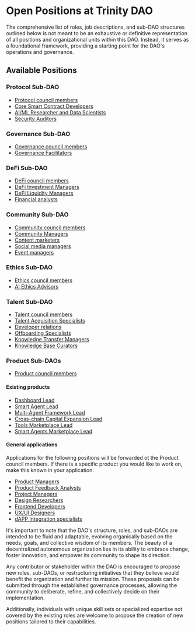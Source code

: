 # Open Positions at Trinity DAO

The comprehensive list of roles, job descriptions, and sub-DAO structures outlined below is not meant to be an exhaustive or definitive representation of all positions and organizational units within this DAO. Instead, it serves as a foundational framework, providing a starting point for the DAO's operations and governance.

## Available Positions

### Protocol Sub-DAO
- [Protocol council members](https://github.com/Morlabs/Contributions/blob/main/Recurring_tasks/Open_positions/Protocol%20council%20members.md)
- [Core Smart Contract Developers](https://github.com/Morlabs/Contributions/blob/main/Recurring_tasks/Open_positions/Smart%20Contract%20Developer.md)
- [AI/ML Researcher and Data Scientists](https://github.com/Morlabs/Contributions/blob/main/Recurring_tasks/Open_positions/AI-ml%20researcher.md)
- [Security Auditors](https://github.com/Morlabs/Contributions/blob/main/Recurring_tasks/Open_positions/security%20auditor.md)

### Governance Sub-DAO
- [Governance council members](https://github.com/Morlabs/Contributions/blob/main/Recurring_tasks/Open_positions/Governance%20Council%20Member.md)
- [Governance Facilitators](https://github.com/Morlabs/Contributions/blob/main/Recurring_tasks/Open_positions/Governance%20Facilitator.md)

### DeFi Sub-DAO
- [DeFi council members](https://github.com/Morlabs/Contributions/blob/main/Recurring_tasks/Open_positions/DeFi%20Council%20Member.md)
- [DeFi Investment Managers](https://github.com/Morlabs/Contributions/blob/main/Recurring_tasks/Open_positions/DeFi%20Investment%20Manager.md)
- [DeFi Liquidity Managers](https://github.com/Morlabs/Contributions/blob/main/Recurring_tasks/Open_positions/DeFi%20Liquidity%20Manager.md)
- [Financial analysts](https://github.com/Morlabs/Contributions/blob/main/Recurring_tasks/Open_positions/Financial%20Analyst.md)

### Community Sub-DAO
- [Community council members](https://github.com/Morlabs/Contributions/blob/main/Recurring_tasks/Open_positions/Community%20Council%20Member.md)
- [Community Managers](https://github.com/Morlabs/Contributions/blob/main/Recurring_tasks/Open_positions/Community%20Manager.md)
- [Content marketers](https://github.com/Morlabs/Contributions/blob/main/Recurring_tasks/Open_positions/Content%20Marketer.md)
- [Social media managers](https://github.com/Morlabs/Contributions/blob/main/Recurring_tasks/Open_positions/Social%20Media%20Manager.md)
- [Event managers](https://github.com/Morlabs/Contributions/blob/main/Recurring_tasks/Open_positions/Event%20Manager)

### Ethics Sub-DAO
- [Ethics council members](https://github.com/Morlabs/Contributions/blob/main/Recurring_tasks/Open_positions/Ethics%20Council%20Member.md)
- [AI Ethics Advisors](https://github.com/Morlabs/Contributions/blob/main/Recurring_tasks/Open_positions/AI%20Ethics%20Advisor)

### Talent Sub-DAO
- [Talent council members](https://github.com/Morlabs/Contributions/blob/main/Recurring_tasks/Open_positions/Talent%20Council%20Member.md)
- [Talent Acquisition Specialists](https://github.com/Morlabs/Contributions/blob/main/Recurring_tasks/Open_positions/Talent%20Acquisition%20Specialist.md)
- [Developer relations](https://github.com/Morlabs/Contributions/blob/main/Recurring_tasks/Open_positions/Developer%20Relations.md)
- [Offboarding Specialists](https://github.com/Morlabs/Contributions/blob/main/Recurring_tasks/Open_positions/Offboarding%20Specialist.md)
- [Knowledge Transfer Managers](https://github.com/Morlabs/Contributions/blob/main/Recurring_tasks/Open_positions/Knowledge%20Transfer%20Manager.md)
- [Knowledge Base Curators](https://github.com/Morlabs/Contributions/blob/main/Recurring_tasks/Open_positions/Knowledge%20Base%20Curator.md)

### Product Sub-DAOs
- [Product council members](https://github.com/Morlabs/Contributions/blob/main/Recurring_tasks/Open_positions/Product%20Council%20members.md)

#### Existing products
- [Dashboard Lead](https://github.com/Morlabs/Contributions/blob/main/Recurring_tasks/Open_positions/Dashboard%20Manager.md)
- [Smart Agent Lead](https://github.com/Morlabs/Contributions/blob/main/Recurring_tasks/Open_positions/Smart%20Agent%20lead.md)
- [Multi-Agent Framework Lead](https://github.com/Morlabs/Contributions/blob/main/Recurring_tasks/Open_positions/Multi-Agent%20Framework%20Lead.md)
- [Cross-chain Capital Expansion Lead](https://github.com/Morlabs/Contributions/blob/main/Recurring_tasks/Open_positions/Cross-chain%20Capital%20Expansion%20Lead)
- [Tools Marketplace Lead](https://github.com/Morlabs/Contributions/blob/main/Recurring_tasks/Open_positions/Tools%20Marketplace%20for%20Smart%20Agents%20Lead.md)
- [Smart Agents Marketplace Lead](https://github.com/Morlabs/Contributions/blob/main/Recurring_tasks/Open_positions/Smart%20Agents%20Marketplace%20Lead)

#### General applications 

Applications for the following positions will be forwarded ot the Product council members. If there is a specific product you would like to work on, make this known in your application. 

- [Product Managers](https://github.com/Morlabs/Contributions/blob/main/Recurring_tasks/Open_positions/Product%20Manager.md)
- [Product Feedback Analysts](https://github.com/Morlabs/Contributions/blob/main/Recurring_tasks/Open_positions/Product%20Feedback%20Analyst.md)
- [Project Managers](https://github.com/Morlabs/Contributions/blob/main/Recurring_tasks/Open_positions/Project%20Manager.md)
- [Design Researchers](https://github.com/Morlabs/Contributions/blob/main/Recurring_tasks/Open_positions/Design%20Researcher.md)
- [Frontend Developers](https://github.com/Morlabs/Contributions/blob/main/Recurring_tasks/Open_positions/Frontend%20Developers.md)
- [UX/UI Designers](https://github.com/Morlabs/Contributions/blob/main/Recurring_tasks/Open_positions/UX-UI%20Designer.md)
- [dAPP Integration specialists](https://github.com/Morlabs/Contributions/blob/main/Recurring_tasks/Open_positions/dApp%20Integration%20Specialist.md)


It's important to note that the DAO's structure, roles, and sub-DAOs are intended to be fluid and adaptable, evolving organically based on the needs, goals, and collective wisdom of its members. The beauty of a decentralized autonomous organization lies in its ability to embrace change, foster innovation, and empower its community to shape its direction.

Any contributor or stakeholder within the DAO is encouraged to propose new roles, sub-DAOs, or restructuring initiatives that they believe would benefit the organization and further its mission. These proposals can be submitted through the established governance processes, allowing the community to deliberate, refine, and collectively decide on their implementation.

Additionally, individuals with unique skill sets or specialized expertise not covered by the existing roles are welcome to propose the creation of new positions tailored to their capabilities.
